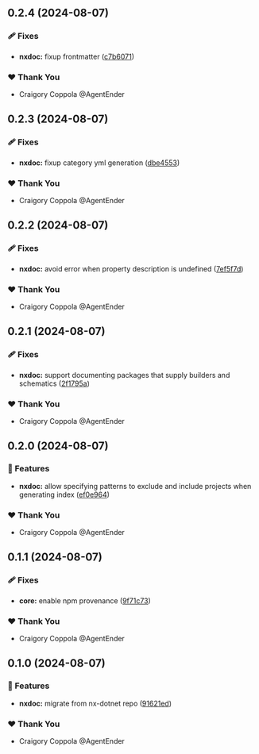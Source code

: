 ## 0.2.4 (2024-08-07)


### 🩹 Fixes

- **nxdoc:** fixup frontmatter ([c7b6071](https://github.com/agentender/nxdoc/commit/c7b6071))

### ❤️  Thank You

- Craigory Coppola @AgentEnder

## 0.2.3 (2024-08-07)


### 🩹 Fixes

- **nxdoc:** fixup category yml generation ([dbe4553](https://github.com/agentender/nxdoc/commit/dbe4553))

### ❤️  Thank You

- Craigory Coppola @AgentEnder

## 0.2.2 (2024-08-07)


### 🩹 Fixes

- **nxdoc:** avoid error when property description is undefined ([7ef5f7d](https://github.com/agentender/nxdoc/commit/7ef5f7d))

### ❤️  Thank You

- Craigory Coppola @AgentEnder

## 0.2.1 (2024-08-07)


### 🩹 Fixes

- **nxdoc:** support documenting packages that supply builders and schematics ([2f1795a](https://github.com/agentender/nxdoc/commit/2f1795a))

### ❤️  Thank You

- Craigory Coppola @AgentEnder

## 0.2.0 (2024-08-07)


### 🚀 Features

- **nxdoc:** allow specifying patterns to exclude and include projects when generating index ([ef0e964](https://github.com/agentender/nxdoc/commit/ef0e964))

### ❤️  Thank You

- Craigory Coppola @AgentEnder

## 0.1.1 (2024-08-07)


### 🩹 Fixes

- **core:** enable npm provenance ([9f71c73](https://github.com/agentender/nxdoc/commit/9f71c73))

### ❤️  Thank You

- Craigory Coppola @AgentEnder

## 0.1.0 (2024-08-07)


### 🚀 Features

- **nxdoc:** migrate from nx-dotnet repo ([91621ed](https://github.com/AgentEnder/nxdoc/commit/91621ed))

### ❤️  Thank You

- Craigory Coppola @AgentEnder